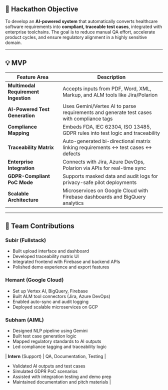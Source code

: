 ## 🎯 Hackathon Objective

To develop an **AI-powered system** that automatically converts healthcare software requirements into **compliant, traceable test cases**, integrated with enterprise toolchains. The goal is to reduce manual QA effort, accelerate product cycles, and ensure regulatory alignment in a highly sensitive domain.

---

## 💡 MVP

| **Feature Area**                     | **Description**                                                                          |
| ------------------------------------ | ---------------------------------------------------------------------------------------- |
| **Multimodal Requirement Ingestion** | Accepts inputs from PDF, Word, XML, Markup, and ALM tools like Jira/Polarion             |
| **AI-Powered Test Generation**       | Uses Gemini/Vertex AI to parse requirements and generate test cases with compliance tags |
| **Compliance Mapping**               | Embeds FDA, IEC 62304, ISO 13485, GDPR rules into test logic and traceability            |
| **Traceability Matrix**              | Auto-generated bi-directional matrix linking requirements ↔ test cases ↔ defects         |
| **Enterprise Integration**           | Connects with Jira, Azure DevOps, Polarion via APIs for real-time sync                   |
| **GDPR-Compliant PoC Mode**          | Supports masked data and audit logs for privacy-safe pilot deployments                   |
| **Scalable Architecture**            | Microservices on Google Cloud with Firebase dashboards and BigQuery analytics            |

---

## 👥 Team Contributions


### Subir (Fullstack)

- Built upload interface and dashboard
- Developed traceability matrix UI
- Integrated frontend with Firebase and backend APIs
- Polished demo experience and export features 

### Hemant (Google Cloud) 

- Set up Vertex AI, BigQuery, Firebase
- Built ALM tool connectors (Jira, Azure DevOps)
- Enabled auto-sync and audit logging
- Deployed scalable microservices on GCP 

### Subham (AIML)

- Designed NLP pipeline using Gemini
- Built test case generation logic
- Mapped regulatory standards to AI outputs
- Led compliance tagging and traceability logic 

| **Intern** (Support) | QA, Documentation, Testing |

- Validated AI outputs and test cases
- Simulated GDPR PoC scenarios
- Assisted with integration testing and demo prep
- Maintained documentation and pitch materials |
